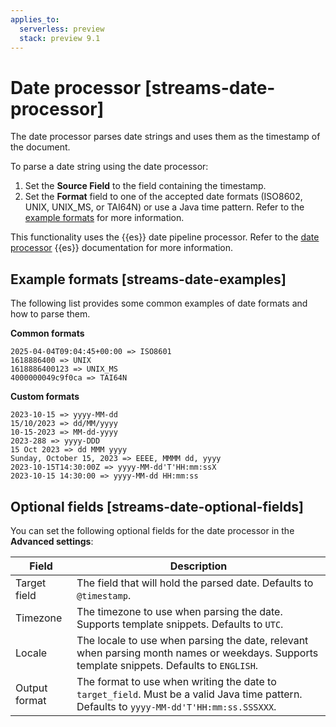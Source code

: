 ```yaml
---
applies_to:
  serverless: preview
  stack: preview 9.1
---
```


# Date processor [streams-date-processor]

The date processor parses date strings and uses them as the timestamp of the document.

To parse a date string using the date processor:

1. Set the **Source Field** to the field containing the timestamp.
1. Set the **Format** field to one of the accepted date formats (ISO8602, UNIX, UNIX_MS, or TAI64N) or use a Java time pattern. Refer to the [example formats](#streams-date-examples) for more information.

This functionality uses the {{es}} date pipeline processor. Refer to the [date processor](elasticsearch://reference/enrich-processor/date-processor.md) {{es}} documentation for more information.

## Example formats [streams-date-examples]

The following list provides some common examples of date formats and how to parse them.

**Common formats**
```
2025-04-04T09:04:45+00:00 => ISO8601
1618886400 => UNIX
1618886400123 => UNIX_MS
4000000049c9f0ca => TAI64N
```

**Custom formats**
```
2023-10-15 => yyyy-MM-dd
15/10/2023 => dd/MM/yyyy
10-15-2023 => MM-dd-yyyy
2023-288 => yyyy-DDD
15 Oct 2023 => dd MMM yyyy
Sunday, October 15, 2023 => EEEE, MMMM dd, yyyy
2023-10-15T14:30:00Z => yyyy-MM-dd'T'HH:mm:ssX
2023-10-15 14:30:00 => yyyy-MM-dd HH:mm:ss
```

## Optional fields [streams-date-optional-fields]
You can set the following optional fields for the date processor in the **Advanced settings**:

| Field | Description|
| ------- | --------------- |
| Target field | The field that will hold the parsed date. Defaults to `@timestamp`. |
| Timezone | The timezone to use when parsing the date. Supports template snippets. Defaults to `UTC`. |
| Locale | The locale to use when parsing the date, relevant when parsing month names or weekdays. Supports template snippets. Defaults to `ENGLISH`. |
| Output format | The format to use when writing the date to `target_field`. Must be a valid Java time pattern. Defaults to `yyyy-MM-dd'T'HH:mm:ss.SSSXXX`. |